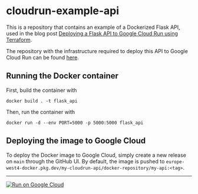 # cloudrun-example-api
 
This is a repository that contains an example of a Dockerized Flask API, used in the blog post [Deploying a Flask API to Google Cloud Run using Terraform](https://fpgmaas.com/blog/deploying-a-flask-api-to-cloudrun).

The repository with the infrastructure required to deploy this API to Google Cloud Run can be found [here](https://github.com/fpgmaas/cloudrun-example-infra).

## Running the Docker container

First, build the container with

```
docker build . -t flask_api
```

Then, run the container with

```
docker run -d --env PORT=5000 -p 5000:5000 flask_api
```

## Deploying the image to Google Cloud

To deploy the Docker image to Google Cloud, simply create a new release on `main` through the GitHub UI. 
By default, the image is pushed to `europe-west4-docker.pkg.dev/my-cloudrun-api/docker-repository/my-api:<tag>`.

---

[![Run on Google
Cloud](https://deploy.cloud.run/button.svg)](https://deploy.cloud.run/?git_repo=https://github.com/fpgmaas/cloudrun-example-api.git)
